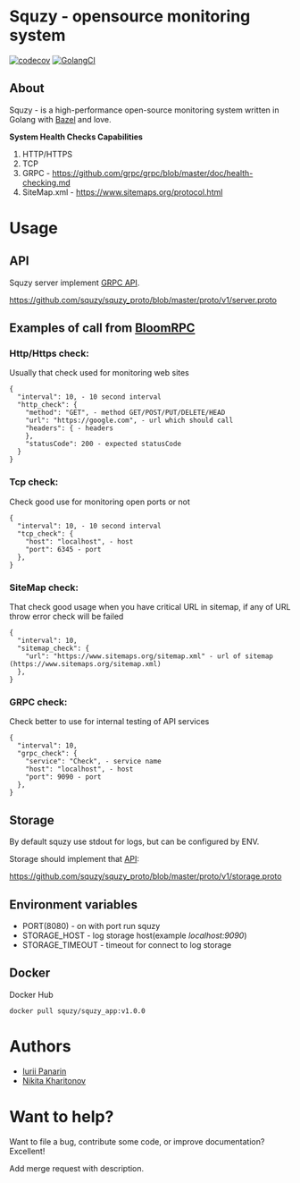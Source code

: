 # Squzy - opensource monitoring system
[![codecov](https://codecov.io/gh/squzy/squzy/branch/develop/graph/badge.svg)](https://codecov.io/gh/squzy/squzy)
[![GolangCI](https://golangci.com/badges/github.com/squzy/golangci-lint.svg)](https://golangci.com)

## About

Squzy - is a high-performance open-source monitoring system written in Golang with [Bazel](https://bazel.build/) and love.

**System Health Checks Capabilities**
1) HTTP/HTTPS
2) TCP
3) GRPC - https://github.com/grpc/grpc/blob/master/doc/health-checking.md
4) SiteMap.xml - https://www.sitemaps.org/protocol.html

# Usage

## API
Squzy server implement [GRPC API](https://github.com/squzy/squzy_proto/blob/master/proto/v1/server.proto). 

https://github.com/squzy/squzy_proto/blob/master/proto/v1/server.proto

## Examples of call from [BloomRPC](https://github.com/uw-labs/bloomrpc)

### Http/Https check:

Usually that check used for monitoring web sites

```shell script
{
  "interval": 10, - 10 second interval
  "http_check": {
    "method": "GET", - method GET/POST/PUT/DELETE/HEAD
    "url": "https://google.com", - url which should call
    "headers": { - headers
    },
    "statusCode": 200 - expected statusCode
  }
}
```

### Tcp check:

Check good use for monitoring open ports or not

```shell script
{
  "interval": 10, - 10 second interval
  "tcp_check": {
    "host": "localhost", - host
    "port": 6345 - port
  },
}
```

### SiteMap check:

That check good usage when you have critical URL in sitemap, if any of URL throw error check will be failed

```shell script
{
  "interval": 10,
  "sitemap_check": {
    "url": "https://www.sitemaps.org/sitemap.xml" - url of sitemap (https://www.sitemaps.org/sitemap.xml)
  },
}
```

### GRPC check:

Check better to use for internal testing of API services

```shell script
{
  "interval": 10,
  "grpc_check": {
    "service": "Check", - service name
    "host": "localhost", - host
    "port": 9090 - port
  },
}
```

## Storage
By default squzy use stdout for logs, but can be configured by ENV.

Storage should implement that [API](https://github.com/squzy/squzy_proto/blob/master/proto/v1/storage.proto):

https://github.com/squzy/squzy_proto/blob/master/proto/v1/storage.proto

## Environment variables
- PORT(8080) - on with port run squzy
- STORAGE_HOST - log storage host(example *localhost:9090*)
- STORAGE_TIMEOUT - timeout for connect to log storage

## Docker

Docker Hub
```shell script
docker pull squzy/squzy_app:v1.0.0
```

# Authors
- [Iurii Panarin](https://github.com/PxyUp)
- [Nikita Kharitonov](https://github.com/DreamAndDrum)

# Want to help?
Want to file a bug, contribute some code, or improve documentation? Excellent!

Add merge request with description.